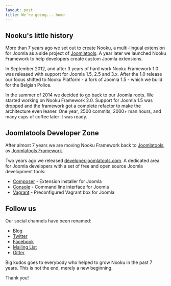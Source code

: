 ```yaml
---
layout: post
title: We're going... home
---
```


## Nooku's little history

More than 7 years ago we set out to create Nooku, a multi-lingual extension for Joomla as a side project of [Joomlatools](http://www.joomlatools.com/). A year later we launched Nooku Framework to help developers create custom Joomla extensions.

In September 2012, and after 3 years of hard work Nooku Framework 1.0 was released with support for Joomla 1.5, 2.5 and 3.x. After the 1.0 release our focus shifted to Nooku Platform - a fork of Joomla 1.5 - which we build for the Belgian Police.

In the summer of 2014 we decided to go back to our Joomla roots. We started working on Nooku Framework 2.0. Support for Joomla 1.5 was dropped and the framework got a complete refactor to make the architecture even leaner. One year, 2500 commits, 2000+ man hours, and many cups of coffee later it was ready.

## Joomlatools Developer Zone

After almost 7 years we are moving Nooku Framework back to [Joomlatools](http://www.joomlatools.com/), as [Joomlatools Framework](http://developer.joomlatools.com/framework.html).

Two years ago we released [developer.joomlatools.com](http://developer.joomlatools.com/). A dedicated area for Joomla developers with a set of free and open source Joomla development tools:

* [Composer](http://developer.joomlatools.com/tools/composer.html) - Extension installer for Joomla
* [Console](http://developer.joomlatools.com/tools/console.html) - Command line interface for Joomla
* [Vagrant](http://developer.joomlatools.com/tools/vagrant.html) - Preconfigured Vagrant box for Joomla

## Follow us

Our social channels have been renamed:

* [Blog](https://developer.joomlatools.com/blog/)
* [Twitter](https://www.twitter.com/joomlatoolsdev/)
* [Facebook](https://www.facebook.com/joomlatoolsdev/)
* [Mailing List](https://groups.google.com/forum/#!forum/joomlatools-dev)
* [Gitter](https://gitter.im/joomlatools/dev)

Big kudos goes to everybody who helped to grow Nooku in the past 7 years. This is not the end, merely a new beginning.

Thank you!
